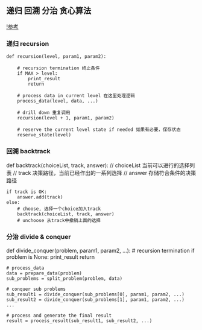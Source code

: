 ## 递归 回溯 分治 贪心算法
[!参考](https://www.cnblogs.com/chaojunwang-ml/p/11240548.html)

### 递归 recursion

```
def recursion(level, param1, param2):

    # recursion termination 终止条件
    if MAX > level:
        print_result
        return

    # process data in current level 在这里处理逻辑
    process_data(level, data, ...)

    # drill down 重复调用
    recursion(level + 1, param1, param2)

    # reserve the current level state if needed 如果有必要，保存状态
    reserve_state(level)

```


### 回溯 backtrack
def backtrack(choiceList, track, answer):
    // choiceList 当前可以进行的选择列表
    // track 决策路径，当前已经作出的一系列选择
    // answer 存储符合条件的决策路径

    if track is OK:
        answer.add(track)
    else:
        # choose, 选择一个choice加入track
        backtrack(choiceList, track, answer)
        # unchoose 从track中撤销上面的选择

### 分治 divide & conquer
def divide_conquer(problem, param1, param2, ...):
    # recursion termination
    if problem is None:
        print_result
        return

    # process_data
    data = prepare_data(problem)
    sub_problems = split_problem(problem, data)

    # conquer sub problems
    sub_result1 = divide_conquer(sub_problems[0], param1, param2, ...)
    sub_result2 = divide_conquer(sub_problems[1], param1, param2, ...)
    ...

    # process and generate the final result
    result = process_result(sub_result1, sub_result2, ...)